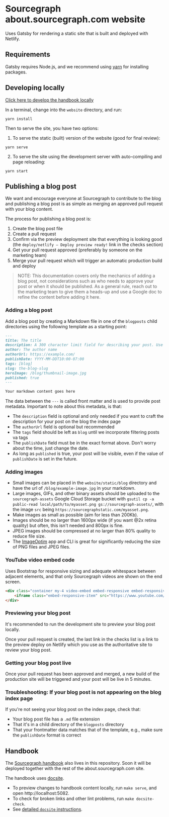 # Sourcegraph about.sourcegraph.com website

Uses Gatsby for rendering a static site that is built and deployed with Netlify.

## Requirements

Gatsby requires Node.js, and we recommend using [yarn](https://yarnpkg.com/en/) for installing packages.

## Developing locally

[Click here to develop the handbook locally](#Handbook)

In a terminal, change into the `website` directory, and run:

```shell
yarn install
```

Then to serve the site, you have two options:

1. To serve the static (built) version of the website (good for final review):

```shell
yarn serve
```

2. To serve the site using the development server with auto-compiling and page reloading:

```shell
yarn start
```

## Publishing a blog post

We want and encourage everyone at Sourcegraph to contribute to the blog and publishing a blog post is as simple as merging an approved pull request with your blog content.

The process for publishing a blog post is:

1. Create the blog post file
1. Create a pull request
1. Confirm via the preview deployment site that everything is looking good (the `deploy/netlify — Deploy preview ready!` link in the checks section)
1. Get your pull request approved (preferably by someone on the marketing team)
1. Merge your pull request which will trigger an automatic production build and deploy

> NOTE: This documentation covers only the mechanics of adding a blog post, not considerations such as who needs to approve your post or when it should be published. As a general rule, reach out to the marketing team to give them a heads-up and use a Google doc to refine the content before adding it here.

### Adding a blog post

Add a blog post by creating a Markdown file in one of the `blogposts` child directories using the following template as a starting point:

```markdown
---
title: The title
description: A 300 character limit field for describing your post. Use this is you want to specially craft the excerpt shown on the index page. Uses the first 300 characters of text from your post if this field does not exist.
author: The author name
authorUrl: https://example.com/
publishDate: YYYY-MM-DDT10:00-07:00
tags: [blog]
slug: the-blog-slug
heroImage: /blog/thumbnail-image.jpg
published: true
---

Your markdown content goes here
```

The data between the `---` is called front matter and is used to provide post metadata. Important to note about this metadata, is that:

- The `description` field is optional and only needed if you want to craft the description for your post on the blog the index page
- The `authorUrl` field is optional but recommended
- The `tags` field should be left as `blog` until we incorporate filtering posts va tags
- The `publishDate` field must be in the exact format above. Don't worry about the time, just change the date.
- As long as `published` is true, your post will be visible, even if the value of `publishDate` is set in the future.

### Adding images

- Small images can be placed in the `website/static/blog` directory and have the url of `/blog/example-image.jpg` in your markdown.
- Large images, GIFs, and other binary assets should be uploaded to the `sourcegraph-assets` Google Cloud Storage bucket with `gsutil cp -a public-read local/path/to/myasset.png gs://sourcegraph-assets/`, with the image `src` being `https://sourcegraphstatic.com/myasset.png`.
- Make images as small as possible (aim for less than 200Kb).
- Images should be no larger than 1600px wide (if you want @2x retina quality) but often, this isn't needed and 800px is fine.
- JPEG images should be compressed at no larger than 80% quality to reduce file size.
- The [ImageOptim](https://github.com/ImageOptim/ImageOptim) app and CLI is great for significantly reducing the size of PNG files and JPEG files.

### YouTube video embed code

Uses Bootstrap for responsive sizing and adequate whitespace between adjacent elements, and that only Sourcegraph videos are shown on the end screen.

```html
<div class="container my-4 video-embed embed-responsive embed-responsive-16by9">
    <iframe class="embed-responsive-item" src="https://www.youtube.com/embed/${YOUTUBE_ID}?autoplay=0&amp;cc_load_policy=0&amp;start=0&amp;end=0&amp;loop=0&amp;controls=1&amp;modestbranding=0&amp;rel=0" allowfullscreen="" allow="accelerometer; autoplay; encrypted-media; gyroscope; picture-in-picture" frameborder="0"></iframe>
</div>
```

### Previewing your blog post

It's recommended to run the development site to preview your blog post locally.

Once your pull request is created, the last link in the checks list is a link to the preview deploy on Netlify which you use as the authoritative site to review your blog post.

### Getting your blog post live

Once your pull request has been approved and merged, a new build of the production site will be triggered and your post will be live in 5 minutes.

### Troubleshooting: If your blog post is not appearing on the blog index page

If you're not seeing your blog post on the index page, check that:

- Your blog post file has a `.md` file extension
- That it's in a child directory of the `blogposts` directory
- That your frontmatter data matches that of the template, e.g., make sure the `publishDate` format is correct

## Handbook

The [Sourcegraph handbook](https://about.sourcegraph.com/handbook) also lives in this repository. Soon it will be deployed together with the rest of the about.sourcegraph.com site.

The handbook uses [docsite](https://github.com/sourcegraph/docsite).

- To preview changes to handbook content locally, run `make serve`, and open http://localhost:5082.
- To check for broken links and other lint problems, run `make docsite-check`.
- See [detailed `docsite` instructions](handbook/editing.md#running-a-local-handbook-site).
